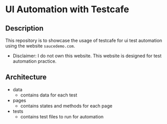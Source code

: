 # UI Automation with Testcafe

## Description
This repository is to showcase the usage of testcafe for ui test automation using the website `saucedemo.com`.

* Disclaimer: I do not own this website. This website is designed for test automation practice.

## Architecture

- data
  - contains data for each test
- pages
  - contains states and methods for each page
- tests
  - contains test files to run for automation